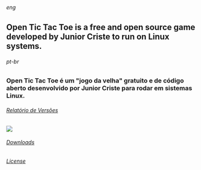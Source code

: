 ###### _eng_
## Open Tic Tac Toe is a free and open source game developed by Junior Criste to run on Linux systems.

###### _pt-br_
### Open Tic Tac Toe é um "jogo da velha" gratuito e de código aberto desenvolvido por Junior Criste para rodar em sistemas Linux. 
###### <a href="https://opentictactoe.informaticode.com.br/2020/04/relatorio-de-atualizacao.html"> Relatório de Versões</a>
<img src="https://2.bp.blogspot.com/-JDoSha-Ompw/XqeYnmCHgAI/AAAAAAAAG6Q/cWI2wK3JolgeGzh0YPwwFwedFJlc4STnwCLcBGAsYHQ/s1600/windows.png">

###### <a href="https://opentictactoe.informaticode.com.br/download">Downloads</a>

###### <a href="https://opentictactoe.informaticode.com.br/license">License</a>


